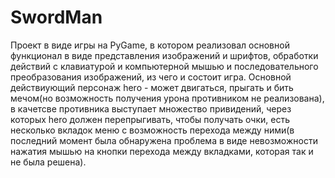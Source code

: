 # SwordMan
Проект в виде игры на PyGame, в котором реализовал основной функционал в виде представления изображений и шрифтов, обработки действий с клавиатурой и компьютерной мышью и последовательного преобразования изображений, из чего и состоит игра. Основной действиующий персонаж hero - может двигаться, прыгать и бить мечом(но возможность получения урона противником не реализована), в качетсве противника выступает множество привидений, через которых hero должен перепрыгивать, чтобы получать очки, есть несколько вкладок меню с возможность перехода между ними(в последний момент была обнаружена проблема в виде невозможности нажатия мышью на кнопки перехода между вкладками, которая так и не была решена).

